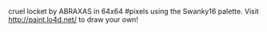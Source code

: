cruel locket by ABRAXAS in 64x64 #pixels using the Swanky16 palette. Visit http://paint.lo4d.net/ to draw your own! 